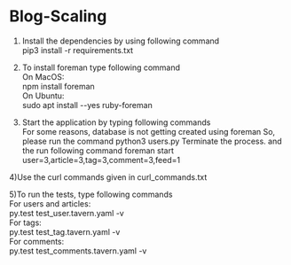 # Blog-Scaling

1) Install the dependencies by using following command<br />
pip3 install -r requirements.txt<br />

2) To install foreman type following command<br />
On MacOS:<br />
npm install foreman<br />
On Ubuntu:<br />
sudo apt install --yes ruby-foreman<br />

3) Start the application by typing following commands<br />
For some reasons, database is not getting created using foreman
So, please run the command python3 users.py
Terminate the process.
and the run following command
foreman start user=3,article=3,tag=3,comment=3,feed=1<br />

4)Use the curl commands given in curl_commands.txt<br />

5)To run the tests, type following commands<br />
For users and articles:<br />
py.test test_user.tavern.yaml -v<br />
For tags:<br />
py.test test_tag.tavern.yaml -v<br />
For comments:<br />
py.test test_comments.tavern.yaml -v

